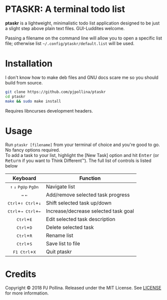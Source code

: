 # PTASKR: A terminal todo list
**ptaskr** is a lightweight, minimalistic todo list application designed to be just a slight
step above plain text files. GUI-Luddites welcome.

Passing a filename on the command line will allow you to open a specific list file; otherwise
list `~/.config/ptaskr/default.list` will be used.

# Installation
I don't know how to make deb files and GNU docs scare me so you should build from source.
```bash
git clone https://github.com/pjpollina/ptaskr
cd ptaskr
make && sudo make install
```
Requires libncurses development headers.

# Usage
Run `ptaskr [filename]` from your terminal of choice and you're good to go. No fancy options required.   
To add a task to your list, highlight the [New Task] option and hit <kbd>Enter</kbd> (or <kbd>Return</kbd> if you want to Think Different&trade;).
The full list of controls is listed below

| Keyboard | Function |   
| :---: | --- |   
| <kbd>&uarr;</kbd> <kbd>&darr;</kbd> <kbd>PgUp</kbd> <kbd>PgDn</kbd> | Navigate list |
| <kbd>&rarr;</kbd> <kbd>&larr;</kbd> | Add/remove selected task progress |
| <kbd>Ctrl</kbd>+<kbd>&uarr;</kbd>&ensp;<kbd>Ctrl</kbd>+<kbd>&darr;</kbd> | Shift selected task up/down |
| <kbd>Ctrl</kbd>+<kbd>&rarr;</kbd>&ensp;<kbd>Ctrl</kbd>+<kbd>&larr;</kbd> | Increase/decrease selected task goal |
| <kbd>Ctrl</kbd>+<kbd>E</kbd> | Edit selected task description |
| <kbd>Ctrl</kbd>+<kbd>D</kbd> | Delete selected task |
| <kbd>Ctrl</kbd>+<kbd>R</kbd> | Rename list |
| <kbd>Ctrl</kbd>+<kbd>S</kbd> | Save list to file |
| <kbd>F1</kbd>&ensp;<kbd>Ctrl</kbd>+<kbd>X</kbd> | Quit ptaskr |

# Credits
Copyright &copy; 2018 PJ Pollina. Released under the MIT License. See [LICENSE](LICENSE) for more information.